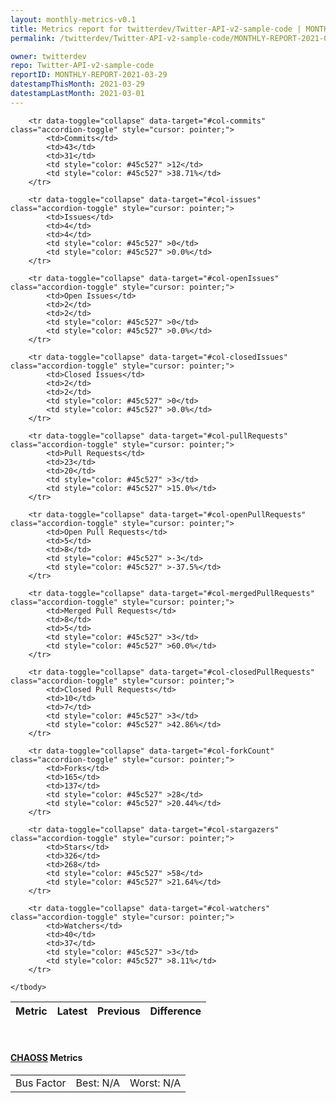 ```yaml
---
layout: monthly-metrics-v0.1
title: Metrics report for twitterdev/Twitter-API-v2-sample-code | MONTHLY-REPORT-2021-03-29 | 2021-03-29
permalink: /twitterdev/Twitter-API-v2-sample-code/MONTHLY-REPORT-2021-03-29/

owner: twitterdev
repo: Twitter-API-v2-sample-code
reportID: MONTHLY-REPORT-2021-03-29
datestampThisMonth: 2021-03-29
datestampLastMonth: 2021-03-01
---
```



<table class="table table-condensed" style="border-collapse:collapse;">
    <thead>
    <tr>
        <th>Metric</th>
        <th>Latest</th>
        <th>Previous</th>
        <th colspan="2" style="text-align: center;">Difference</th>
    </tr>
    </thead>
    <tbody>

        <tr data-toggle="collapse" data-target="#col-commits" class="accordion-toggle" style="cursor: pointer;">
            <td>Commits</td>
            <td>43</td>
            <td>31</td>
            <td style="color: #45c527" >12</td>
            <td style="color: #45c527" >38.71%</td>
        </tr>
        
        <tr data-toggle="collapse" data-target="#col-issues" class="accordion-toggle" style="cursor: pointer;">
            <td>Issues</td>
            <td>4</td>
            <td>4</td>
            <td style="color: #45c527" >0</td>
            <td style="color: #45c527" >0.0%</td>
        </tr>
        
        <tr data-toggle="collapse" data-target="#col-openIssues" class="accordion-toggle" style="cursor: pointer;">
            <td>Open Issues</td>
            <td>2</td>
            <td>2</td>
            <td style="color: #45c527" >0</td>
            <td style="color: #45c527" >0.0%</td>
        </tr>
        
        <tr data-toggle="collapse" data-target="#col-closedIssues" class="accordion-toggle" style="cursor: pointer;">
            <td>Closed Issues</td>
            <td>2</td>
            <td>2</td>
            <td style="color: #45c527" >0</td>
            <td style="color: #45c527" >0.0%</td>
        </tr>
        
        <tr data-toggle="collapse" data-target="#col-pullRequests" class="accordion-toggle" style="cursor: pointer;">
            <td>Pull Requests</td>
            <td>23</td>
            <td>20</td>
            <td style="color: #45c527" >3</td>
            <td style="color: #45c527" >15.0%</td>
        </tr>
        
        <tr data-toggle="collapse" data-target="#col-openPullRequests" class="accordion-toggle" style="cursor: pointer;">
            <td>Open Pull Requests</td>
            <td>5</td>
            <td>8</td>
            <td style="color: #45c527" >-3</td>
            <td style="color: #45c527" >-37.5%</td>
        </tr>
        
        <tr data-toggle="collapse" data-target="#col-mergedPullRequests" class="accordion-toggle" style="cursor: pointer;">
            <td>Merged Pull Requests</td>
            <td>8</td>
            <td>5</td>
            <td style="color: #45c527" >3</td>
            <td style="color: #45c527" >60.0%</td>
        </tr>
        
        <tr data-toggle="collapse" data-target="#col-closedPullRequests" class="accordion-toggle" style="cursor: pointer;">
            <td>Closed Pull Requests</td>
            <td>10</td>
            <td>7</td>
            <td style="color: #45c527" >3</td>
            <td style="color: #45c527" >42.86%</td>
        </tr>
        
        <tr data-toggle="collapse" data-target="#col-forkCount" class="accordion-toggle" style="cursor: pointer;">
            <td>Forks</td>
            <td>165</td>
            <td>137</td>
            <td style="color: #45c527" >28</td>
            <td style="color: #45c527" >20.44%</td>
        </tr>
        
        <tr data-toggle="collapse" data-target="#col-stargazers" class="accordion-toggle" style="cursor: pointer;">
            <td>Stars</td>
            <td>326</td>
            <td>268</td>
            <td style="color: #45c527" >58</td>
            <td style="color: #45c527" >21.64%</td>
        </tr>
        
        <tr data-toggle="collapse" data-target="#col-watchers" class="accordion-toggle" style="cursor: pointer;">
            <td>Watchers</td>
            <td>40</td>
            <td>37</td>
            <td style="color: #45c527" >3</td>
            <td style="color: #45c527" >8.11%</td>
        </tr>
        
    </tbody>
</table>
<br>
<h4><a target="_blank" href="https://chaoss.community/">CHAOSS</a> Metrics</h4>

<table class="table table-condensed" style="border-collapse:collapse;">
    <tbody>
        <td>Bus Factor</td>
        <td>Best: N/A</td>
        <td>Worst: N/A</td>
    </tbody>
</table>

